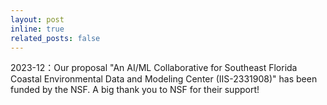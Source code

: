 ```yaml
---
layout: post
inline: true
related_posts: false
---
```


2023-12：Our proposal "An AI/ML Collaborative for Southeast Florida Coastal Environmental Data and Modeling Center (IIS-2331908)" has been funded by the NSF. A big thank you to NSF for their support!
